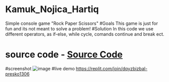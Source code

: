 # Kamuk_Nojica_Hartiq
Simple console game "Rock Paper Scissors"
#Goals
This game is just for fun and its not meant to solve a problem!
#Solution
In this code we use different operators, as if-else, while cycle, comands continue and break ect.
# source code - [Source Code](Kamuk_Nojica_Hartiq.py)
#screenshot
![image](https://github.com/LTLucky/Kamuk_Nojica_Hartiq/assets/174585414/0bdd2a8b-b42a-4540-8395-adbd29d21cfa)
#live demo
https://replit.com/join/dqyzbizbal-presko1306


